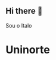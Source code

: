## Hi there 👋
Sou o Italo

<h1>Uninorte</h1>
<!--
**Italo-ADS/Italo-ADS** is a ✨ _special_ ✨ repository because its `README.md` (this file) appears on your GitHub profile.

Here are some ideas to get you started:

- 🔭 I’m currently working on ...
- 🌱 I’m currently learning ...
- 👯 I’m looking to collaborate on ...
- 🤔 I’m looking for help with ...
- 💬 Ask me about ...
- 📫 How to reach me: ...
- 😄 Pronouns: ...
- ⚡ Fun fact: ...
<div align="center">
<br><p align="centre"><b>Visitantes do meu perfil</b></p>  
<p align="center"><img align="center" src="https://profile-counter.glitch.me/{Italo-ADS}/count.svg" /></p> 
<br></div>
<img width=100% src="https://capsule-render.vercel.app/api?type=waving&color=00bfbf&height=120&section=footer"/>

